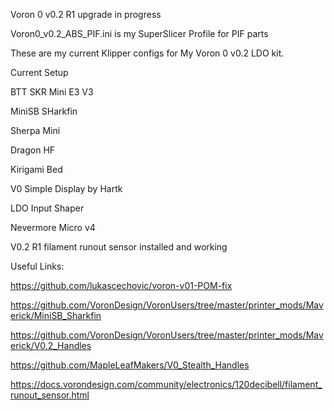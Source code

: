 Voron 0 v0.2 R1 upgrade in progress

Voron0_v0.2_ABS_PIF.ini is my SuperSlicer Profile for PIF parts

These are my current Klipper configs for My Voron 0 v0.2 LDO kit.

Current Setup

BTT SKR Mini E3 V3

MiniSB SHarkfin

Sherpa Mini

Dragon HF

Kirigami Bed

V0 Simple Display by Hartk

LDO Input Shaper

Nevermore Micro v4 

V0.2 R1 filament runout sensor installed and working

Useful Links:

https://github.com/lukascechovic/voron-v01-POM-fix

https://github.com/VoronDesign/VoronUsers/tree/master/printer_mods/Maverick/MiniSB_Sharkfin

https://github.com/VoronDesign/VoronUsers/tree/master/printer_mods/Maverick/V0.2_Handles

https://github.com/MapleLeafMakers/V0_Stealth_Handles

https://docs.vorondesign.com/community/electronics/120decibell/filament_runout_sensor.html
